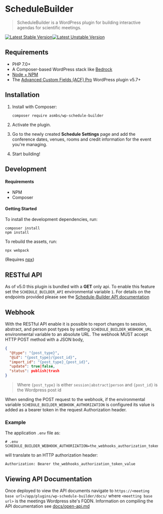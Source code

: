 # ScheduleBuilder

> ScheduleBuilder is a WordPress plugin for building interactive agendas for scientific meetings.

[![Latest Stable Version](https://poser.pugx.org/asmbs/wp-schedule-builder/v/stable)](https://packagist.org/packages/asmbs/wp-schedule-builder)[![Latest Unstable Version](https://poser.pugx.org/asmbs/wp-schedule-builder/v/unstable)](https://packagist.org/packages/asmbs/wp-schedule-builder)



## Requirements

- PHP 7.0+
- A Composer-based WordPress stack like [Bedrock](https://github.com/roots/bedrock)
- [Node + NPM](https://nodejs.org)
- The [Advanced Custom Fields (ACF) Pro](https://www.advancedcustomfields.com/pro/) WordPress plugin v5.7+



## Installation

1. Install with Composer:

    ```
    composer require asmbs/wp-schedule-builder
    ```
    
2. Activate the plugin.
3. Go to the newly created **Schedule Settings** page and add the conference dates, venues, rooms and credit information for the event you're managing.
4. Start building!



## Development

#### Requirements

- NPM
- Composer

#### Getting Started

To install the development dependencies, run:

```shell
composer install
npm install
```

To rebuild the assets, run:

```shell
npx webpack
```

(Requires [npx](https://www.npmjs.com/package/npx))

## RESTful API

As of v5.0 this plugin is bundled with a **GET** only api. To enable this feature set the `SCHEDULE_BUILDER_API` 
environmental variable `1`. For details on the endpoints provided please see the 
[Schedule-Builder API documentation](docs/index.html) 

## Webhook

With the RESTful API enable it is possible to report changes to session, abstract, and person post types by setting
`SCHEDULE_BUILDER_WEBHOOK_URL` environmental variable to an absolute URL. The webhook MUST accept HTTP POST method with 
a JSON body,

```json
{
  "@type": "{post_type}",
  "@id": "{post_type}/{post_id}",
  "import_id": "{post_type}_{post_id}",
  "update": true|false,
  "status": publish|trash
}
```

> Where `{post_type}` is either `session|abstract|person`
> and `{post_id}` is the Wordpress post id
 
When sending the POST request to the webhook, if the environmental variable `SCHEDULE_BUILDER_WEBHOOK_AUTHORIZATION` is
configured its value is added as a bearer token in the request Authorization header. 

### Example

The application `.env` file as: 

```text
# .env
SCHEDULE_BUILDER_WEBHOOK_AUTHORIZATION=the_webhooks_authorization_token_value
```
will translate to an HTTP authorization header:

```text
Authorization: Bearer the_webhooks_authorization_token_value
```

## Viewing API Documentation

Once deployed to view the API documents navigate to `https://<meeting base url>/app/plugins/wp-schedule-builder/docs/` 
where `<meetting base url>` is the meetings Wordpress site's FQDN. Information on compiling the API documentation see 
[docs/open-api.md](./docs/open-api.md)
